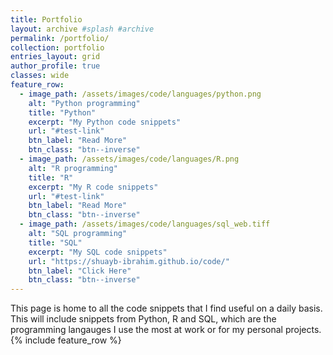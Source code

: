 ```yaml
---
title: Portfolio
layout: archive #splash #archive
permalink: /portfolio/
collection: portfolio
entries_layout: grid
author_profile: true
classes: wide
feature_row:
  - image_path: /assets/images/code/languages/python.png
    alt: "Python programming"
    title: "Python"
    excerpt: "My Python code snippets"
    url: "#test-link"
    btn_label: "Read More"
    btn_class: "btn--inverse"
  - image_path: /assets/images/code/languages/R.png
    alt: "R programming"
    title: "R"
    excerpt: "My R code snippets"
    url: "#test-link"
    btn_label: "Read More"
    btn_class: "btn--inverse"
  - image_path: /assets/images/code/languages/sql_web.tiff
    alt: "SQL programming"
    title: "SQL"
    excerpt: "My SQL code snippets"
    url: "https://shuayb-ibrahim.github.io/code/"
    btn_label: "Click Here"
    btn_class: "btn--inverse"
---
```

This page is home to all the code snippets that I find useful on a daily basis. This will include snippets from Python, R and SQL, which are the programming langauges I use the most at work or for my personal projects.
{% include feature_row %}